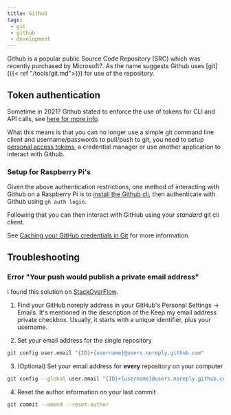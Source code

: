 ```yaml
---
title: Github
tags:
 - git
 - github
 - development
--- 
```


Github is a popular public Source Code Repository (SRC) which was recently purchased by Microsoft?.
As the name suggests Github uses [git]({{< ref "/tools/git.md">}}) for use of the repository.
<!--more-->

## Token authentication

Sometime in 2021? Github stated to enforce the use of tokens for CLI and API calls, see [here for more info](https://github.blog/2020-12-15-token-authentication-requirements-for-git-operations/).

What this means is that you can no longer use a simple git command line client and username/passwords to pull/push to git, you need to setup [personal access tokens](https://docs.github.com/en/authentication/keeping-your-account-and-data-secure/creating-a-personal-access-token), a credential manager or use another application to interact with Github.

### Setup for Raspberry Pi's

Given the above authentication restrictions, one method of interacting with Github on a Raspberry Pi is to [install the Github cli](https://github.com/cli/cli/blob/trunk/docs/install_linux.md), then authenticate with Github using `gh auth login`.

Following that you can then interact with GitHub using your *standard* git cli client.

See [Caching your GitHub credentials in Git](https://docs.github.com/en/get-started/getting-started-with-git/caching-your-github-credentials-in-git) for more information.

## Troubleshooting

### Error "Your push would publish a private email address"

I found this solution on [StackOverFlow](https://stackoverflow.com/questions/43863522/error-your-push-would-publish-a-private-email-address).

1. Find your GitHub noreply address in your GitHub's Personal Settings → Emails. It's mentioned in the description of the Keep my email address private checkbox. Usually, it starts with a unique identifier, plus your username.

2. Set your email address for the single repository

``` bash
git config user.email "{ID}+{username}@users.noreply.github.com"
```

3. (Optional) Set your email address for **every** repository on your computer

``` bash
git config --global user.email "{ID}+{username}@users.noreply.github.com"
```

4. Reset the author information on your last commit

``` bash
git commit --amend --reset-author
```